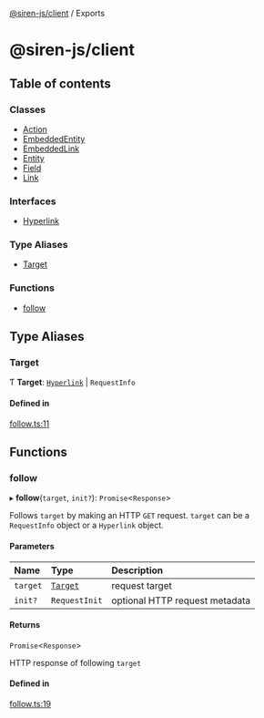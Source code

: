 [@siren-js/client](README.md) / Exports

# @siren-js/client

## Table of contents

### Classes

- [Action](classes/Action.md)
- [EmbeddedEntity](classes/EmbeddedEntity.md)
- [EmbeddedLink](classes/EmbeddedLink.md)
- [Entity](classes/Entity.md)
- [Field](classes/Field.md)
- [Link](classes/Link.md)

### Interfaces

- [Hyperlink](interfaces/Hyperlink.md)

### Type Aliases

- [Target](modules.md#target)

### Functions

- [follow](modules.md#follow)

## Type Aliases

### Target

Ƭ **Target**: [`Hyperlink`](interfaces/Hyperlink.md) \| `RequestInfo`

#### Defined in

[follow.ts:11](https://github.com/siren-js/client/blob/728c0fb/src/follow.ts#L11)

## Functions

### follow

▸ **follow**(`target`, `init?`): `Promise`<`Response`\>

Follows `target` by making an HTTP `GET` request. `target` can be a `RequestInfo` object or a `Hyperlink` object.

#### Parameters

| Name | Type | Description |
| :------ | :------ | :------ |
| `target` | [`Target`](modules.md#target) | request target |
| `init?` | `RequestInit` | optional HTTP request metadata |

#### Returns

`Promise`<`Response`\>

HTTP response of following `target`

#### Defined in

[follow.ts:19](https://github.com/siren-js/client/blob/728c0fb/src/follow.ts#L19)
